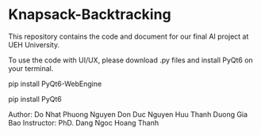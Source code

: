 # Knapsack-Backtracking
This repository contains the code and document for our final AI project at UEH University.

To use the code with UI/UX, please download .py files and install PyQt6 on your terminal.

pip install PyQt6-WebEngine

pip install PyQt6

Author: Do Nhat Phuong
        Nguyen Don Duc
        Nguyen Huu Thanh
        Duong Gia Bao
Instructor: PhD. Dang Ngoc Hoang Thanh
